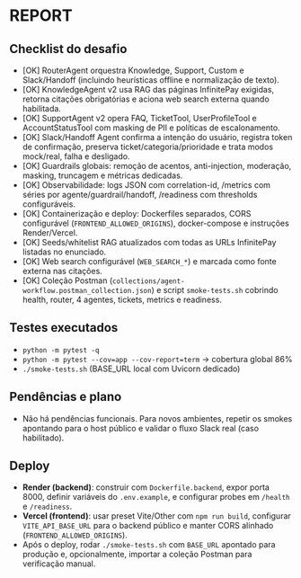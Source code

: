 ﻿# REPORT

## Checklist do desafio
- [OK] RouterAgent orquestra Knowledge, Support, Custom e Slack/Handoff (incluindo heurísticas offline e normalização de texto).
- [OK] KnowledgeAgent v2 usa RAG das páginas InfinitePay exigidas, retorna citações obrigatórias e aciona web search externa quando habilitada.
- [OK] SupportAgent v2 opera FAQ, TicketTool, UserProfileTool e AccountStatusTool com masking de PII e políticas de escalonamento.
- [OK] Slack/Handoff Agent confirma a intenção do usuário, registra token de confirmação, preserva ticket/categoria/prioridade e trata modos mock/real, falha e desligado.
- [OK] Guardrails globais: remoção de acentos, anti-injection, moderação, masking, truncagem e métricas dedicadas.
- [OK] Observabilidade: logs JSON com correlation-id, /metrics com séries por agente/guardrail/handoff, /readiness com thresholds configuráveis.
- [OK] Containerização e deploy: Dockerfiles separados, CORS configurável (`FRONTEND_ALLOWED_ORIGINS`), docker-compose e instruções Render/Vercel.
- [OK] Seeds/whitelist RAG atualizados com todas as URLs InfinitePay listadas no enunciado.
- [OK] Web search configurável (`WEB_SEARCH_*`) e marcada como fonte externa nas citações.
- [OK] Coleção Postman (`collections/agent-workflow.postman_collection.json`) e script `smoke-tests.sh` cobrindo health, router, 4 agentes, tickets, metrics e readiness.

## Testes executados
- `python -m pytest -q`
- `python -m pytest --cov=app --cov-report=term` → cobertura global 86%
- `./smoke-tests.sh` (BASE_URL local com Uvicorn dedicado)

## Pendências e plano
- Não há pendências funcionais. Para novos ambientes, repetir os smokes apontando para o host público e validar o fluxo Slack real (caso habilitado).

## Deploy
- **Render (backend)**: construir com `Dockerfile.backend`, expor porta 8000, definir variáveis do `.env.example`, e configurar probes em `/health` e `/readiness`.
- **Vercel (frontend)**: usar preset Vite/Other com `npm run build`, configurar `VITE_API_BASE_URL` para o backend público e manter CORS alinhado (`FRONTEND_ALLOWED_ORIGINS`).
- Após o deploy, rodar `./smoke-tests.sh` com `BASE_URL` apontado para produção e, opcionalmente, importar a coleção Postman para verificação manual.
